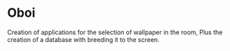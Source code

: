# Oboi
Сreation of applications for the selection of wallpaper in the room, 
Plus the creation of a database with breeding it to the screen.
